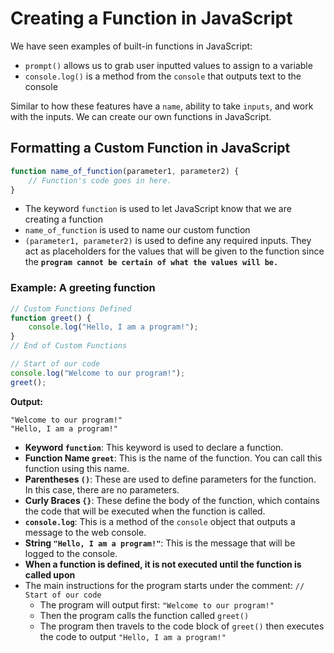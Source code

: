 # Creating a Function in JavaScript

We have seen examples of built-in functions in JavaScript:

* `prompt()` allows us to grab user inputted values to assign to a variable
* `console.log()` is a method from the `console` that outputs text to the console

Similar to how these features have a `name`, ability to take `inputs`, and work with the inputs. We can create our own functions in JavaScript.

## Formatting a Custom Function in JavaScript

```javascript
function name_of_function(parameter1, parameter2) {
    // Function's code goes in here.
}
```

* The keyword `function` is used to let JavaScript know that we are creating a function
* `name_of_function` is used to name our custom function
* `(parameter1, parameter2)` is used to define any required inputs. They act as placeholders for the values that will be given to the function since the **`program cannot be certain of what the values will be.`**

### Example: A greeting function

```javascript
// Custom Functions Defined
function greet() {
    console.log("Hello, I am a program!");
}
// End of Custom Functions

// Start of our code
console.log("Welcome to our program!");
greet();
```

**Output:**

```
"Welcome to our program!"
"Hello, I am a program!"
```

* **Keyword `function`**: This keyword is used to declare a function.
* **Function Name `greet`**: This is the name of the function. You can call this function using this name.
* **Parentheses `()`**: These are used to define parameters for the function. In this case, there are no parameters.
* **Curly Braces `{}`**: These define the body of the function, which contains the code that will be executed when the function is called.
* **`console.log`**: This is a method of the `console` object that outputs a message to the web console.
* **String `"Hello, I am a program!"`**: This is the message that will be logged to the console.
* **When a function is defined, it is not executed until the function is called upon**
* The main instructions for the program starts under the comment: `// Start of our code`
  * The program will output first: `"Welcome to our program!"`
  * Then the program calls the function called `greet()`
  * The program then travels to the code block of `greet()` then executes the code to output `"Hello, I am a program!"`
